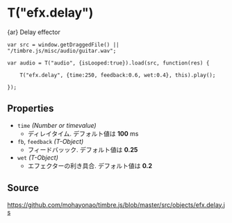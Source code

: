 T("efx.delay")
==============
{ar} Delay effector


```timbre
var src = window.getDraggedFile() || "/timbre.js/misc/audio/guitar.wav";

var audio = T("audio", {isLooped:true}).load(src, function(res) {
    
    T("efx.delay", {time:250, feedback:0.6, wet:0.4}, this).play();
    
});
```

## Properties ##
- `time` _(Number or timevalue)_
  - ディレイタイム. デフォルト値は **100** ms
- `fb`, `feedback` _(T-Object)_
  - フィードバッック. デフォルト値は **0.25**
- `wet` _(T-Object)_
  - エフェクターの利き具合. デフォルト値は **0.2**

## Source ##
https://github.com/mohayonao/timbre.js/blob/master/src/objects/efx.delay.js

